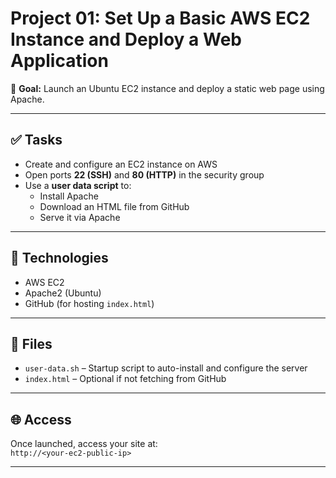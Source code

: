 # Project 01: Set Up a Basic AWS EC2 Instance and Deploy a Web Application

🚀 **Goal:** Launch an Ubuntu EC2 instance and deploy a static web page using Apache.

---

## ✅ Tasks

- Create and configure an EC2 instance on AWS
- Open ports **22 (SSH)** and **80 (HTTP)** in the security group
- Use a **user data script** to:
  - Install Apache
  - Download an HTML file from GitHub
  - Serve it via Apache

---

## 🔧 Technologies

- AWS EC2
- Apache2 (Ubuntu)
- GitHub (for hosting `index.html`)

---

## 📂 Files

- `user-data.sh` – Startup script to auto-install and configure the server
- `index.html` – Optional if not fetching from GitHub

---

## 🌐 Access

Once launched, access your site at:  
`http://<your-ec2-public-ip>`

---


